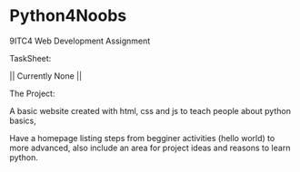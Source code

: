 # Python4Noobs

9ITC4 Web Development Assignment

TaskSheet:

 || Currently None ||
 
 The Project:
 
 A basic website created with html, css and js to teach people about python basics,
 
Have a homepage listing steps from begginer activities (hello world) to more advanced, also include an area for project ideas and reasons to learn python.


